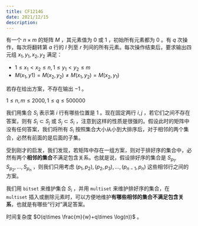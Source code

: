 ```yaml
---
title: CF1214G
date: 2021/12/15
description: 　
---
```


有一个 $n\times m$ 的矩阵 $M$ ，其元素值为 $0$ 或 $1$ ，初始所有元素都为 $0$ 。有 $q$ 次操作，每次将翻转第 $a$ 行的 $l$ 列至 $r$ 列间的所有元素。每次操作结束后，要求输出四元组 $x_1,y_1,x_2,y_2$ 满足：

+ $1\leq x_1<x_2\leq n,1\leq y_1<y_2\leq m$ 
+ $M(x_1,y1)=M(x_2,y_2)\neq M(x_1,y_2)=M(x_2,y_1)$ 

若存在给出方案，不存在输出 $-1$ 。

$1\leq n,m\leq 2000,1\leq q\leq 500000$

我们用集合 $S_i$ 表示第 $i$ 行有哪些位置是 $1$ 。现在固定两行 $i,j$ ，若它们之间不存在答案，则有 $S_i\subset S_j$ 或 $S_j\subset S_i$ ，注意到这样的性质是很强的。假设此时的矩阵中没有任何答案，我们将所有 $S_i$ 按照集合大小从小到大排序后，对于相邻的两个集合，必然有前面的是后面的子集。

受到刚才的启发，我们发现，若矩阵中存在一组方案，则对于排好序的集合中，必然有两个**相邻的集合**不满足包含关系。也就是说，假设排好序的集合是 $S_{p_1},S_{p_2},...,S_{p_n}$ ，则我们只用考虑 $(p_1,p_2),(p_2,p_3),...,(p_{n-1},p_n)$ 这些相邻行之间的方案。

我们用 `bitset` 来维护集合 $S_i$ ，并用 `multiset` 来维护排好序的集合，在 `multiset` 插入或删除元素时，可以方便地维护**有哪些相邻的集合不满足包含关系**，也就是有哪些“行对”满足答案。

时间复杂度 $O(q\times \frac{m}{w}+q\times \log(n))$ 。